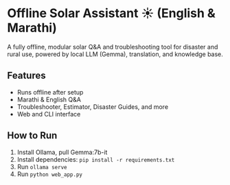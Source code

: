 # Offline Solar Assistant ☀️ (English & Marathi)
A fully offline, modular solar Q&A and troubleshooting tool for disaster and rural use, powered by local LLM (Gemma), translation, and knowledge base.
## Features
- Runs offline after setup
- Marathi & English Q&A
- Troubleshooter, Estimator, Disaster Guides, and more
- Web and CLI interface
## How to Run
1. Install Ollama, pull Gemma:7b-it
2. Install dependencies: `pip install -r requirements.txt`
3. Run `ollama serve`
4. Run `python web_app.py`

